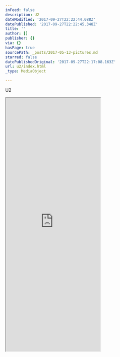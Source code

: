 ```yaml
---
inFeed: false
description: U2
dateModified: '2017-09-27T22:22:44.088Z'
datePublished: '2017-09-27T22:22:45.348Z'
title: ''
author: []
publisher: {}
via: {}
hasPage: true
sourcePath: _posts/2017-05-13-pictures.md
starred: false
datePublishedOriginal: '2017-09-27T22:17:08.163Z'
url: u2/index.html
_type: MediaObject

---
```

U2

<iframe src="https://the-grid.github.io/ed-userhtml/?g=eJwljUsKwjAQQK8S5gBNdRWl6VZwVfAE-UzNQGJkMiF4e4su3-K9t9DOrqAaFCVZOJ3NDCohPZNYMPMBjYOFJPJuV63HGNOndukep1CLxuIx6s3fHnS_kBMD6tfzlSOyhcN3Odex95xbYMTXuuj_cv0C3Jcp4A" height="800" style=""></iframe>